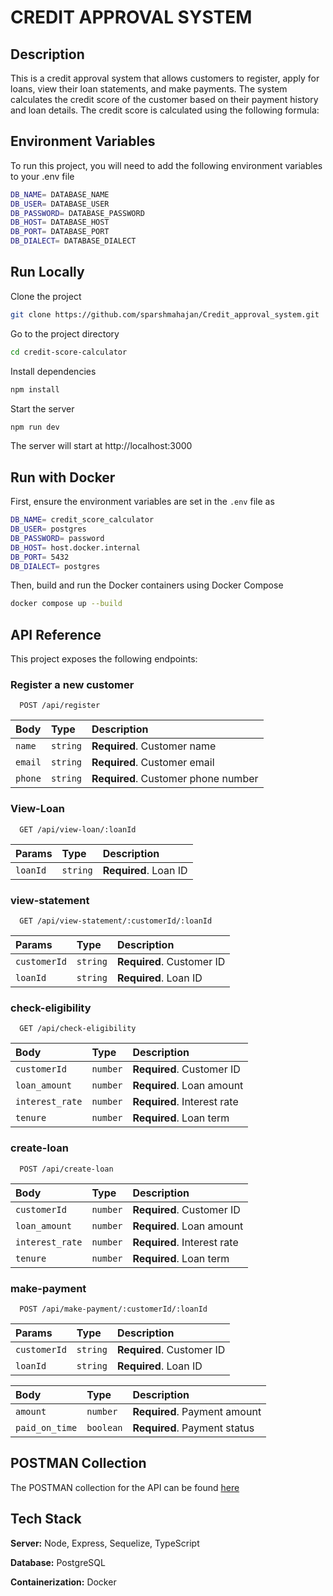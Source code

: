 # CREDIT APPROVAL SYSTEM

## Description

This is a credit approval system that allows customers to register, apply for loans, view their loan statements, and make payments. The system calculates the credit score of the customer based on their payment history and loan details. The credit score is calculated using the following formula:

## Environment Variables

To run this project, you will need to add the following environment variables to your .env file

```bash
DB_NAME= DATABASE_NAME
DB_USER= DATABASE_USER
DB_PASSWORD= DATABASE_PASSWORD
DB_HOST= DATABASE_HOST
DB_PORT= DATABASE_PORT
DB_DIALECT= DATABASE_DIALECT
```

## Run Locally

Clone the project

```bash
git clone https://github.com/sparshmahajan/Credit_approval_system.git
```

Go to the project directory

```bash
cd credit-score-calculator
```

Install dependencies

```bash
npm install
```

Start the server

```bash
npm run dev
```

The server will start at http://localhost:3000

## Run with Docker

First, ensure the environment variables are set in the `.env` file as

```bash
DB_NAME= credit_score_calculator
DB_USER= postgres
DB_PASSWORD= password
DB_HOST= host.docker.internal
DB_PORT= 5432
DB_DIALECT= postgres
```

Then, build and run the Docker containers using Docker Compose

```bash
docker compose up --build
```

## API Reference

This project exposes the following endpoints:

### Register a new customer

```http
  POST /api/register
```

| Body    | Type     | Description                         |
| :------ | :------- | :---------------------------------- |
| `name`  | `string` | **Required**. Customer name         |
| `email` | `string` | **Required**. Customer email        |
| `phone` | `string` | **Required**. Customer phone number |

### View-Loan

```http
  GET /api/view-loan/:loanId
```

| Params   | Type     | Description           |
| :------- | :------- | :-------------------- |
| `loanId` | `string` | **Required**. Loan ID |

### view-statement

```http
  GET /api/view-statement/:customerId/:loanId
```

| Params       | Type     | Description               |
| :----------- | :------- | :------------------------ |
| `customerId` | `string` | **Required**. Customer ID |
| `loanId`     | `string` | **Required**. Loan ID     |

### check-eligibility

```http
  GET /api/check-eligibility
```

| Body            | Type     | Description                 |
| :-------------- | :------- | :-------------------------- |
| `customerId`    | `number` | **Required**. Customer ID   |
| `loan_amount`   | `number` | **Required**. Loan amount   |
| `interest_rate` | `number` | **Required**. Interest rate |
| `tenure`        | `number` | **Required**. Loan term     |

### create-loan

```http
  POST /api/create-loan
```

| Body            | Type     | Description                 |
| :-------------- | :------- | :-------------------------- |
| `customerId`    | `number` | **Required**. Customer ID   |
| `loan_amount`   | `number` | **Required**. Loan amount   |
| `interest_rate` | `number` | **Required**. Interest rate |
| `tenure`        | `number` | **Required**. Loan term     |

### make-payment

```http
  POST /api/make-payment/:customerId/:loanId
```

| Params       | Type     | Description               |
| :----------- | :------- | :------------------------ |
| `customerId` | `string` | **Required**. Customer ID |
| `loanId`     | `string` | **Required**. Loan ID     |

| Body           | Type      | Description                  |
| :------------- | :-------- | :--------------------------- |
| `amount`       | `number`  | **Required**. Payment amount |
| `paid_on_time` | `boolean` | **Required**. Payment status |

## POSTMAN Collection

The POSTMAN collection for the API can be found [here](https://elements.getpostman.com/redirect?entityId=22859744-9c0c2735-da76-4a6d-8723-e600f367c38d&entityType=collection)

## Tech Stack

**Server:** Node, Express, Sequelize, TypeScript

**Database:** PostgreSQL

**Containerization:** Docker
